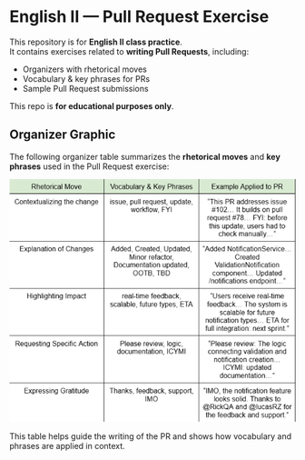 # English II — Pull Request Exercise

This repository is for **English II class practice**.  
It contains exercises related to **writing Pull Requests**, including:

- Organizers with rhetorical moves
- Vocabulary & key phrases for PRs
- Sample Pull Request submissions

This repo is **for educational purposes only**.

## Organizer Graphic

The following organizer table summarizes the **rhetorical moves** and **key phrases** used in the Pull Request exercise:

![Organizer Table](images/Tabla-PR-ingles2-Actualizada.PNG)

This table helps guide the writing of the PR and shows how vocabulary and phrases are applied in context.